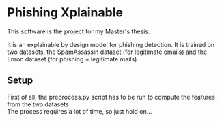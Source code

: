 <h1>Phishing Xplainable</h1>

<p>This software is the project for my Master's thesis.</p>
<p>It is an explainable by design model for phishing detection.
    It is trained on two datasets, the SpamAssassin dataset (for legitimate emails)
    and the Enron dataset (for phishing + legitimate mails).
</p>

<h2>Setup</h2>
<div>
First of all, the preprocess.py script has to be run to compute the features from the two datasets
<br>
The process requires a lot of time, so just hold on... 
</div>
